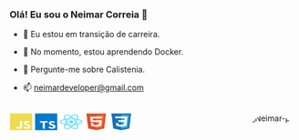 ### Olá! Eu sou o Neimar Correia 👋


- 🔭 Eu estou em transição de carreira.
- 🌱 No momento, estou aprendendo Docker.

- 💬 Pergunte-me sobre Calistenia.
- 📫 neimardeveloper@gmail.com
<!-- - 👯 I’m looking to collaborate on ... --!>

<div style="display: inline_block"><br>
  <img align="center" alt="Neimar-Js" height="30" width="40" src="https://raw.githubusercontent.com/devicons/devicon/master/icons/javascript/javascript-plain.svg">
  <img align="center" alt="Neimar-Ts" height="30" width="40" src="https://raw.githubusercontent.com/devicons/devicon/master/icons/typescript/typescript-plain.svg">
  <img align="center" alt="Neimar-React" height="30" width="40" src="https://raw.githubusercontent.com/devicons/devicon/master/icons/react/react-original.svg">
  <img align="center" alt="Neimar-HTML" height="30" width="40" src="https://raw.githubusercontent.com/devicons/devicon/master/icons/html5/html5-original.svg">
  <img align="center" alt="Neimar-CSS" height="30" width="40" src="https://raw.githubusercontent.com/devicons/devicon/master/icons/css3/css3-original.svg">
  
  <img align="right" alt="Neimar-pic" height="150" style="border-radius:50px;" src="https://pps.whatsapp.net/v/t61.24694-24/107374098_304143830971050_8438199148334061929_n.jpg?ccb=11-4&oh=01_AdQ_cYmQ86NexoGmlRAD0hIdc_u0k6kXq2LbFCg4PxiTSA&oe=63D31164">
</div>








